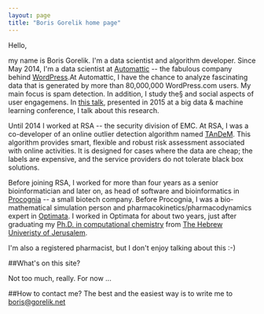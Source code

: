 ```yaml
---
layout: page
title: "Boris Gorelik home page"
---
```


Hello,

my name is Boris Gorelik. I'm a data scientist and algorithm developer.
Since May 2014, I'm a data scientist at [Automattic][a8c] -- the fabulous company behind [WordPress][wp].At Automattic, I have the chance to analyze fascinating data that is generated by more than 80,000,000 WordPress.com users. My main focus is spam detection. In addition, I study the§ and social aspects of user engagemens. In [this talk][barilan-talk], presented in 2015 at a big data & machine learning conference, I talk about this research.

Until 2014 I worked at  RSA -- the security division of EMC. At RSA, I was a co-developer of an online outlier detection algorithm named [TAnDeM](tandem). This algorithm provides smart, flexible and robust risk assessment associated with online activities. It is designed for cases where the data are cheap; the labels are expensive, and the service providers do not tolerate black box solutions.

Before joining RSA, I worked for more than four years as a senior bioinformatician and later on, as head of software and bioinformatics in [Procognia][prc] -- a small biotech company. Before Procognia, I was a bio-mathematical simulation person and pharmacokinetics/pharmacodynamics expert in [Optimata][opt]. I worked in Optimata for about two years, just after graduating my [Ph.D. in computational chemistry][thsis] from  [The Hebrew Univeristy of Jerusalem][huji].

I'm also a registered pharmacist, but I don't enjoy talking about this :-)

##What's on this site?

Not too much, really. For now ...

##How to contact me?
The best and the easiest way is to write me to [boris@gorelik.net][mail]

[barilan-talk]: https://www.youtube.com/watch?v=5OfLTddasAA
[a8c]: http://automattic.com
[wp]: http://wordpress.org
[tandem]: https://www.youtube.com/watch?v=XqdTgs6xKFk
[prc]: http://procognia.com
[opt]: http://optimata.com
[thsis]: http://www.slideshare.net/borisgorelik/
[huji]: http://medchem-models.ekmd.huji.ac.il/
[mail]: mailto://boris@gorelik.net
